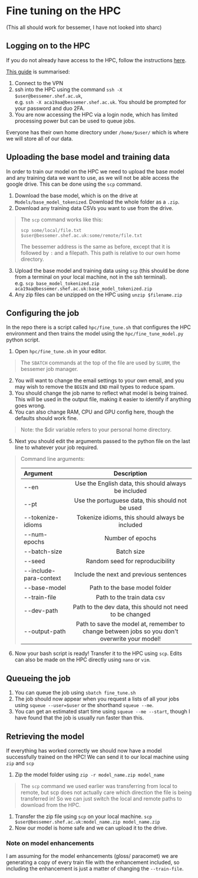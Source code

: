 # Fine tuning on the HPC 

(This all should work for bessemer, I have not looked into sharc)

## Logging on to the HPC

If you do not already have access to the HPC, follow the instructions [here](https://docs.google.com/document/d/1BbTYySt4zOfH6xMyPEcKCH3facYy3Hxe-KngToGHH0g/edit?usp=sharing).

[This guide](https://docs.hpc.shef.ac.uk/en/latest/hpc/connecting.html#connecting-to-a-cluster-using-ssh) is summarised:
1. Connect to the VPN
2. ssh into the HPC using the command `ssh -X $user@bessemer.shef.ac.uk`,  
   e.g. `ssh -X aca19aa@bessemer.shef.ac.uk`. You should be prompted for your password and duo 2FA.
3. You are now accessing the HPC via a login node, which has limited processing power but can be used to queue jobs.

Everyone has their own home directory under `/home/$user/` which is where we will store all of our data. 

## Uploading the base model and training data

In order to train our model on the HPC we need to upload the base model and any training data we want to use, as we will not be able access the google drive. This can be done using the `scp` command.

1. Download the base model, which is on the drive at `Models/base_model_tokenized`. Download the whole folder as a `.zip`.
2. Download any training data CSVs you want to use from the drive.

>The `scp` command works like this:
>
>`scp some/local/file.txt $user@bessemer.shef.ac.uk:some/remote/file.txt`
>
>The bessemer address is the same as before, except that it is followed by `:` and a filepath. This path is relative to our own home directory.

3. Upload the base model and training data using `scp` (this should be done from a terminal on your local machine, not in the ssh terminal).  
   e.g. `scp base_model_tokenized.zip aca19aa@bessemer.shef.ac.uk:base_model_tokenized.zip`
4. Any zip files can be unzipped on the HPC using `unzip $filename.zip`

## Configuring the job

In the repo there is a script called `hpc/fine_tune.sh` that configures the HPC environment and then trains the model using the `hpc/fine_tune_model.py` python script. 

1. Open `hpc/fine_tune.sh` in your editor.

> The `SBATCH` commands at the top of the file are used by `SLURM`, the bessemer job manager. 

2. You will want to change the email settings to your own email, and you may wish to remove the `BEGIN` and `END` mail types to reduce spam. 
3. You should change the job name to reflect what model is being trained. This will be used in the output file, making it easier to identify if anything goes wrong.
4. You can also change RAM, CPU and GPU config here, though the defaults should work fine.

>Note: the $dir variable refers to your personal home directory.

5. Next you should edit the arguments passed to the python file on the last line to whatever your job required.
   
> Command line arguments:
>
>| Argument | Description |
>| :--- | :---: |
>| --en | Use the English data, this should always be included |
>| --pt | Use the portuguese data, this should not be used |
>| --tokenize-idioms | Tokenize idioms, this should always be included |
>| --num-epochs | Number of epochs |
>| --batch-size | Batch size |
>| --seed | Random seed for reproducibility |
>| --include-para-context | Include the next and previous sentences |
>| --base-model | Path to the base model folder |
>| --train-file | Path to the train data csv |
>| --dev-path | Path to the dev data, this should not need to be changed |
>| --output-path | Path to save the model at, remember to change between jobs so you don't overwrite your model! |

6. Now your bash script is ready! Transfer it to the HPC using `scp`. Edits can also be made on the HPC directly using `nano` or `vim`.

## Queueing the job

1. You can queue the job using `sbatch fine_tune.sh`
2. The job should now appear when you request a lists of all your jobs using `squeue --user=$user` or the shorthand `squeue --me`.
3. You can get an estimated start time using `squeue --me --start`, though I have found that the job is usually run faster than this. 

## Retrieving the model

If everything has worked correctly we should now have a model successfully trained on the HPC! We can send it to our local machine using `zip` and `scp`

1. Zip the model folder using `zip -r model_name.zip model_name`

> The `scp` command we used earlier was transferring from local to remote, but scp does not actually care which direction the file is being transferred in! So we can just switch the local and remote paths to download from the HPC.

1. Transfer the zip file using `scp` on your local machine. `scp $user@bessemer.shef.ac.uk:model_name.zip model_name.zip`
2. Now our model is home safe and we can upload it to the drive.

### Note on model enhancements

I am assuming for the model enhancements (gloss/ paracomet) we are generating a copy of every train file with the enhancement included, so including the enhancement is just a matter of changing the `--train-file`.
